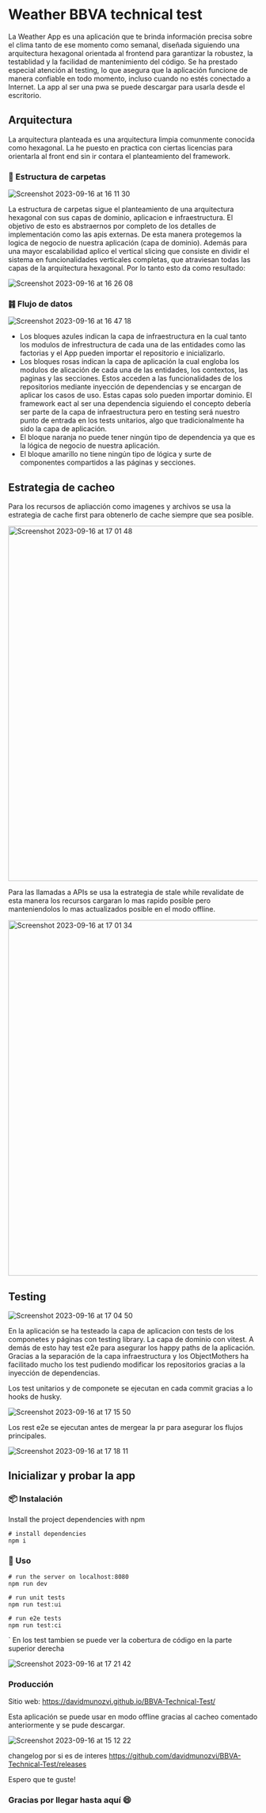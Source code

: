 # Weather BBVA technical test

La Weather App es una aplicación que te brinda información precisa sobre el clima tanto de ese momento como semanal, diseñada siguiendo una arquitectura hexagonal orientada al frontend para garantizar la robustez, la testablidad y la facilidad de mantenimiento del código. Se ha prestado especial atención al testing, lo que asegura que la aplicación funcione de manera confiable en todo momento, incluso cuando no estés conectado a Internet. La app al ser una pwa se puede descargar para usarla desde el escritorio.

## Arquitectura
La arquitectura planteada es una arquitectura limpia comunmente conocida como hexagonal. La he puesto en practica con ciertas licencias para orientarla al front end sin ir contara el planteamiento del framework.

### 📂 Estructura de carpetas

![Screenshot 2023-09-16 at 16 11 30](https://github.com/davidmunozvi/BBVA-Technical-Test/assets/43704932/b75dcaed-c3c3-4b27-9e04-005509d47d72)

La estructura de carpetas sigue el planteamiento de una arquitectura hexagonal con sus capas de dominio, aplicacion e infraestructura. El objetivo de esto es abstraernos por completo de los detalles de implementación como las apis externas. De esta manera protegemos la logica de negocio de nuestra aplicación (capa de dominio).
Además para una mayor escalabilidad aplico el vertical slicing que consiste en dividir el sistema en funcionalidades verticales completas, que atraviesan todas las capas de la arquitectura hexagonal.
Por lo tanto esto da como resultado:

![Screenshot 2023-09-16 at 16 26 08](https://github.com/davidmunozvi/BBVA-Technical-Test/assets/43704932/5cee16fa-364a-4311-a94e-f9d5e9089c9c)

### ䷦ Flujo de datos

![Screenshot 2023-09-16 at 16 47 18](https://github.com/davidmunozvi/BBVA-Technical-Test/assets/43704932/1addc34e-f770-4515-b435-9cc38350664e)

- Los bloques azules indican la capa de infraestructura en la cual tanto los modulos de infrestructura de cada una de las entidades como las factorias y el App pueden importar el repositorio e inicializarlo.
- Los bloques rosas indican la capa de aplicación la cual engloba los modulos de alicación de cada una de las entidades, los contextos, las paginas y las secciones. Estos acceden a las funcionalidades de los repositorios mediante inyección de dependencias y se encargan de aplicar los casos de uso. Estas capas solo pueden importar dominio. El framework eact al ser una dependencia siguiendo el concepto debería ser parte de la capa de infraestructura pero en testing será nuestro punto de entrada en los tests unitarios, algo que tradicionalmente ha sido la capa de aplicación.
- El bloque naranja no puede tener ningún tipo de dependencia ya que es la lógica de negocio de nuestra aplicación.
- El bloque amarillo no tiene ningún tipo de lógica y surte de componentes compartidos a las páginas y secciones.

## Estrategia de cacheo

Para los recursos de apliacción como imagenes y archivos se usa la estrategia de cache first para obtenerlo de cache siempre que sea posible.

<img width="718" alt="Screenshot 2023-09-16 at 17 01 48" src="https://github.com/davidmunozvi/BBVA-Technical-Test/assets/43704932/7504e595-57f5-4613-9f9e-337bba318dda">


Para las llamadas a APIs se usa la estrategia de stale while revalidate de esta manera los recursos cargaran lo mas rapido posible pero manteniendolos lo mas actualizados posible en el modo offline.

<img width="719" alt="Screenshot 2023-09-16 at 17 01 34" src="https://github.com/davidmunozvi/BBVA-Technical-Test/assets/43704932/1992b01c-78d9-4021-9380-c55d79016701">

## Testing

![Screenshot 2023-09-16 at 17 04 50](https://github.com/davidmunozvi/BBVA-Technical-Test/assets/43704932/2197bc66-5efc-4e14-ad55-c24ad898736f)

En la aplicación se ha testeado la capa de aplicacion con tests de los componetes y páginas con testing library. La capa de dominio con vitest.
A demás de esto hay test e2e para asegurar los happy paths de la aplicación.
Gracias a la separación de la capa infraestructura y los ObjectMothers ha facilitado mucho los test pudiendo modificar los repositorios gracias a la inyección de dependencias.

Los test unitarios y de componete se ejecutan en cada commit gracias a lo hooks de husky.

![Screenshot 2023-09-16 at 17 15 50](https://github.com/davidmunozvi/BBVA-Technical-Test/assets/43704932/b0d1e895-c823-4c35-8733-a3f8f58a6080)

Los rest e2e se ejecutan antes de mergear la pr para asegurar los flujos principales.

![Screenshot 2023-09-16 at 17 18 11](https://github.com/davidmunozvi/BBVA-Technical-Test/assets/43704932/fafb1efe-7e21-4af9-a555-98358a0aeecf)

## Inicializar y probar la app

### 📦 Instalación

Install the project dependencies with npm

```
# install dependencies
npm i
```

### 🚀 Uso

```
# run the server on localhost:8080
npm run dev

# run unit tests
npm run test:ui

# run e2e tests
npm run test:ci
```
`
En los test tambien se puede ver la cobertura de código en la parte superior derecha 

![Screenshot 2023-09-16 at 17 21 42](https://github.com/davidmunozvi/BBVA-Technical-Test/assets/43704932/2af53c17-48b1-4eec-a9d9-4209b85bdca9)

### Producción
Sitio web: https://davidmunozvi.github.io/BBVA-Technical-Test/

Esta aplicación se puede usar en modo offline gracias al cacheo comentado anteriormente y se pude descargar.

![Screenshot 2023-09-16 at 15 12 22](https://github.com/davidmunozvi/BBVA-Technical-Test/assets/43704932/1efc97be-6ec2-413a-9b8e-ed30982e0194)

changelog por si es de interes https://github.com/davidmunozvi/BBVA-Technical-Test/releases

Espero que te guste!

### Gracias por llegar hasta aquí 😄

